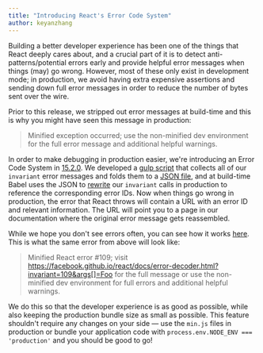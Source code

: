 ```yaml
---
title: "Introducing React's Error Code System"
author: keyanzhang
---
```


Building a better developer experience has been one of the things that React deeply cares about, and a crucial part of it is to detect anti-patterns/potential errors early and provide helpful error messages when things (may) go wrong. However, most of these only exist in development mode; in production, we avoid having extra expensive assertions and sending down full error messages in order to reduce the number of bytes sent over the wire.

Prior to this release, we stripped out error messages at build-time and this is why you might have seen this message in production:

> Minified exception occurred; use the non-minified dev environment for the full error message and additional helpful warnings.

In order to make debugging in production easier, we're introducing an Error Code System in [15.2.0](https://github.com/facebook/react/releases/tag/v15.2.0). We developed a [gulp script](https://github.com/facebook/react/blob/master/scripts/error-codes/gulp-extract-errors.js) that collects all of our `invariant` error messages and folds them to a [JSON file](https://github.com/facebook/react/blob/master/scripts/error-codes/codes.json), and at build-time Babel uses the JSON to [rewrite](https://github.com/facebook/react/blob/master/scripts/error-codes/replace-invariant-error-codes.js) our `invariant` calls in production to reference the corresponding error IDs. Now when things go wrong in production, the error that React throws will contain a URL with an error ID and relevant information. The URL will point you to a page in our documentation where the original error message gets reassembled.

While we hope you don't see errors often, you can see how it works [here](/react/docs/error-decoder.html?invariant=109&args[]=Foo). This is what the same error from above will look like:

> Minified React error #109; visit https://facebook.github.io/react/docs/error-decoder.html?invariant=109&args[]=Foo for the full message or use the non-minified dev environment for full errors and additional helpful warnings.

We do this so that the developer experience is as good as possible, while also keeping the production bundle size as small as possible. This feature shouldn't require any changes on your side — use the `min.js` files in production or bundle your application code with `process.env.NODE_ENV === 'production'` and you should be good to go!

